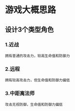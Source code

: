 # 游戏大概思路

## 设计3个类型角色
### 1.近战
    拥有普通的攻击力，较高生命值和防御力
### 2.远程
    拥有较高攻击力，但生命值和防御力偏低
### 3.中距离法师
    攻击无视防御，生命值和防御力偏低